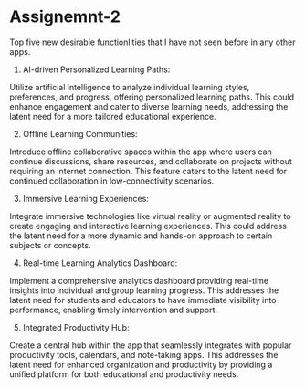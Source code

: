 # Assignemnt-2

Top five new desirable functionlities that I have not seen before in any other apps.

1) AI-driven Personalized Learning Paths:

Utilize artificial intelligence to analyze individual learning styles, preferences, and progress, offering personalized learning paths. This could enhance engagement and cater to diverse learning needs, addressing the latent need for a more tailored educational experience.

2) Offline Learning Communities:

Introduce offline collaborative spaces within the app where users can continue discussions, share resources, and collaborate on projects without requiring an internet connection. This feature caters to the latent need for continued collaboration in low-connectivity scenarios.

3) Immersive Learning Experiences:

Integrate immersive technologies like virtual reality or augmented reality to create engaging and interactive learning experiences. This could address the latent need for a more dynamic and hands-on approach to certain subjects or concepts.

4) Real-time Learning Analytics Dashboard:

Implement a comprehensive analytics dashboard providing real-time insights into individual and group learning progress. This addresses the latent need for students and educators to have immediate visibility into performance, enabling timely intervention and support.

5) Integrated Productivity Hub:

Create a central hub within the app that seamlessly integrates with popular productivity tools, calendars, and note-taking apps. This addresses the latent need for enhanced organization and productivity by providing a unified platform for both educational and productivity needs.
